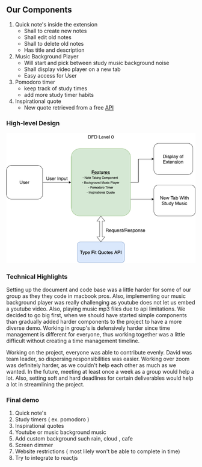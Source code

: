 ## Our Components
1. Quick note's inside the extension
   - Shall to create new notes 
   - Shall edit old notes 
   - Shall to delete old notes 
   - Has title and description 
2. Music Background Player
   - Will start and pick between study music background noise 
   - Shall display video player on a new tab
   - Easy access for User
3. Pomodoro timer
   -  keep track of study times 
   -  add more study timer habits 
4. Inspirational quote
   - New quote retrieved from a free [API](https://type.fit/api/quotes)

### High-level Design
![DFD Diagram Level 0 detailing our project.](DFDDiagramLevelZero.png)

### Technical Highlights
Setting up the document and code base was a little harder for some of our group as they
they code in macbook pros. Also, implementing our music background player was 
really challenging as youtube does not let us embed a youtube video. Also, playing 
music mp3 files due to api limitations. We decided to go big first, when we should have
started simple components than gradually added harder components to the project
to have a more diverse demo. Working in group's is defensively harder since time 
management is different for everyone, thus working together was a little difficult 
without creating a time management timeline. 

Working on the project, everyone was able to contribute evenly. David was team leader,
so dispersing responsibilities was easier. Working over zoom was definitely harder, as
we couldn't help each other as much as we wanted. In the future, meeting at least once
a week as a group would help a lot. Also, setting soft and hard deadlines for certain
deliverables would help a lot in streamlining the project. 


### Final demo 

1. Quick note's 
2. Study timers ( ex. pomodoro ) 
3. Inspirational quotes 
4. Youtube or music background music 
5. Add custom background such rain, cloud , cafe 
6. Screen dimmer 
7. Website restrictions ( most lilely won't be able to complete in time)
8. Try to integrate to reactjs 



